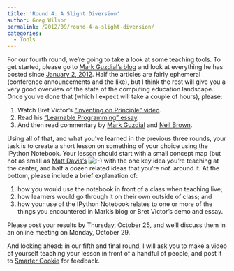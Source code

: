 ```yaml
---
title: 'Round 4: A Slight Diversion'
author: Greg Wilson
permalink: /2012/09/round-4-a-slight-diversion/
categories:
  - Tools
---
```

For our fourth round, we&#8217;re going to take a look at some teaching tools. To get started, please go to [Mark Guzdial&#8217;s blog][1] and look at everything he has posted since [January 2, 2012][2]. Half the articles are fairly ephemeral (conference announcements and the like), but I think the rest will give you a very good overview of the state of the computing education landscape. Once you&#8217;ve done that (which I expect will take a couple of hours), please:

1.  Watch Bret Victor&#8217;s [&#8220;Inventing on Principle&#8221; video][3].
2.  Read his [&#8220;Learnable Programming&#8221; essay][4].
3.  And then read commentary by [Mark Guzdial][5] and [Neil Brown][6].

Using all of that, and what you&#8217;ve learned in the previous three rounds, your task is to create a short lesson on something of your choice using the IPython Notebook. Your lesson should start with a small concept map (but not as small as [Matt Davis&#8217;s][7] <img src="http://localhost:8080/wp-includes/images/smilies/icon_smile.gif" alt=":-)" class="wp-smiley" /> with the one key idea you&#8217;re teaching at the center, and half a dozen related ideas that you&#8217;re *not*  around it. At the bottom, please include a brief explanation of:

1.  how you would use the notebook in front of a class when teaching live;
2.  how learners would go through it on their own outside of class; and
3.  how your use of the IPython Notebook relates to one or more of the things you encountered in Mark&#8217;s blog or Bret Victor&#8217;s demo and essay.

Please post your results by Thursday, October 25, and we&#8217;ll discuss them in an online meeting on Monday, October 29.

And looking ahead: in our fifth and final round, I will ask you to make a video of yourself teaching your lesson in front of a handful of people, and post it to [Smarter Cookie][8] for feedback.

 [1]: http://computinged.wordpress.com/
 [2]: http://computinged.wordpress.com/2012/01/02/creating-new-models-for-on-line-cs-learning/
 [3]: http://vimeo.com/36579366
 [4]: http://worrydream.com/LearnableProgramming/
 [5]: http://computinged.wordpress.com/2012/09/28/learnable-programming-thinking-about-programming-languages-and-systems-in-a-new-way/
 [6]: http://academiccomputing.wordpress.com/2012/09/28/experts-can-program-blindfolded/
 [7]: /2012/09/06/week-1-shell-pipes-and-filters/
 [8]: http://www.beasmartercookie.com/
